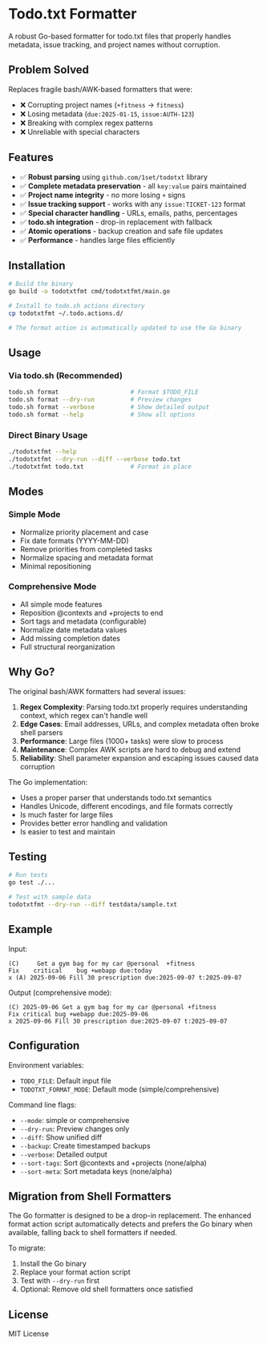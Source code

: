 # Todo.txt Formatter

A robust Go-based formatter for todo.txt files that properly handles metadata, issue tracking, and project names without corruption.

## Problem Solved

Replaces fragile bash/AWK-based formatters that were:
- ❌ Corrupting project names (`+fitness` → `fitness`)
- ❌ Losing metadata (`due:2025-01-15`, `issue:AUTH-123`)
- ❌ Breaking with complex regex patterns
- ❌ Unreliable with special characters

## Features

- ✅ **Robust parsing** using `github.com/1set/todotxt` library
- ✅ **Complete metadata preservation** - all `key:value` pairs maintained
- ✅ **Project name integrity** - no more losing `+` signs
- ✅ **Issue tracking support** - works with any `issue:TICKET-123` format
- ✅ **Special character handling** - URLs, emails, paths, percentages
- ✅ **todo.sh integration** - drop-in replacement with fallback
- ✅ **Atomic operations** - backup creation and safe file updates
- ✅ **Performance** - handles large files efficiently

## Installation

```bash
# Build the binary
go build -o todotxtfmt cmd/todotxtfmt/main.go

# Install to todo.sh actions directory
cp todotxtfmt ~/.todo.actions.d/

# The format action is automatically updated to use the Go binary
```

## Usage

### Via todo.sh (Recommended)
```bash
todo.sh format                    # Format $TODO_FILE
todo.sh format --dry-run          # Preview changes
todo.sh format --verbose          # Show detailed output
todo.sh format --help             # Show all options
```

### Direct Binary Usage
```bash
./todotxtfmt --help
./todotxtfmt --dry-run --diff --verbose todo.txt
./todotxtfmt todo.txt             # Format in place
```

## Modes

### Simple Mode
- Normalize priority placement and case
- Fix date formats (YYYY-MM-DD)
- Remove priorities from completed tasks
- Normalize spacing and metadata format
- Minimal repositioning

### Comprehensive Mode  
- All simple mode features
- Reposition @contexts and +projects to end
- Sort tags and metadata (configurable)
- Normalize date metadata values
- Add missing completion dates
- Full structural reorganization

## Why Go?

The original bash/AWK formatters had several issues:

1. **Regex Complexity**: Parsing todo.txt properly requires understanding context, which regex can't handle well
2. **Edge Cases**: Email addresses, URLs, and complex metadata often broke shell parsers
3. **Performance**: Large files (1000+ tasks) were slow to process
4. **Maintenance**: Complex AWK scripts are hard to debug and extend
5. **Reliability**: Shell parameter expansion and escaping issues caused data corruption

The Go implementation:
- Uses a proper parser that understands todo.txt semantics
- Handles Unicode, different encodings, and file formats correctly
- Is much faster for large files
- Provides better error handling and validation
- Is easier to test and maintain

## Testing

```bash
# Run tests
go test ./...

# Test with sample data
todotxtfmt --dry-run --diff testdata/sample.txt
```

## Example

Input:
```
(C)     Get a gym bag for my car @personal  +fitness    
Fix    critical    bug +webapp due:today
x (A) 2025-09-06 Fill 30 prescription due:2025-09-07 t:2025-09-07
```

Output (comprehensive mode):
```
(C) 2025-09-06 Get a gym bag for my car @personal +fitness
Fix critical bug +webapp due:2025-09-06
x 2025-09-06 Fill 30 prescription due:2025-09-07 t:2025-09-07
```

## Configuration

Environment variables:
- `TODO_FILE`: Default input file
- `TODOTXT_FORMAT_MODE`: Default mode (simple/comprehensive)

Command line flags:
- `--mode`: simple or comprehensive
- `--dry-run`: Preview changes only
- `--diff`: Show unified diff
- `--backup`: Create timestamped backups
- `--verbose`: Detailed output
- `--sort-tags`: Sort @contexts and +projects (none/alpha)
- `--sort-meta`: Sort metadata keys (none/alpha)

## Migration from Shell Formatters

The Go formatter is designed to be a drop-in replacement. The enhanced format action script automatically detects and prefers the Go binary when available, falling back to shell formatters if needed.

To migrate:

1. Install the Go binary
2. Replace your format action script
3. Test with `--dry-run` first
4. Optional: Remove old shell formatters once satisfied

## License

MIT License